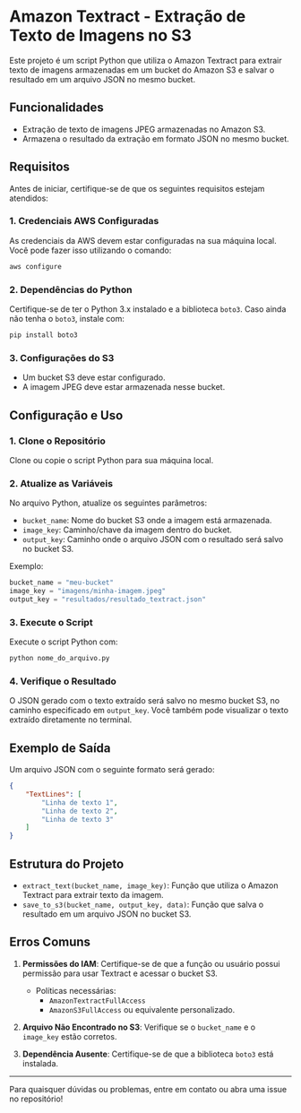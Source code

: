 # Amazon Textract - Extração de Texto de Imagens no S3

Este projeto é um script Python que utiliza o Amazon Textract para extrair texto de imagens armazenadas em um bucket do Amazon S3 e salvar o resultado em um arquivo JSON no mesmo bucket.

## Funcionalidades
- Extração de texto de imagens JPEG armazenadas no Amazon S3.
- Armazena o resultado da extração em formato JSON no mesmo bucket.

## Requisitos

Antes de iniciar, certifique-se de que os seguintes requisitos estejam atendidos:

### 1. Credenciais AWS Configuradas
As credenciais da AWS devem estar configuradas na sua máquina local. Você pode fazer isso utilizando o comando:
```bash
aws configure
```

### 2. Dependências do Python
Certifique-se de ter o Python 3.x instalado e a biblioteca `boto3`. Caso ainda não tenha o `boto3`, instale com:
```bash
pip install boto3
```

### 3. Configurações do S3
- Um bucket S3 deve estar configurado.
- A imagem JPEG deve estar armazenada nesse bucket.

## Configuração e Uso

### 1. Clone o Repositório

Clone ou copie o script Python para sua máquina local.

### 2. Atualize as Variáveis
No arquivo Python, atualize os seguintes parâmetros:
- `bucket_name`: Nome do bucket S3 onde a imagem está armazenada.
- `image_key`: Caminho/chave da imagem dentro do bucket.
- `output_key`: Caminho onde o arquivo JSON com o resultado será salvo no bucket S3.

Exemplo:
```python
bucket_name = "meu-bucket"
image_key = "imagens/minha-imagem.jpeg"
output_key = "resultados/resultado_textract.json"
```

### 3. Execute o Script
Execute o script Python com:
```bash
python nome_do_arquivo.py
```

### 4. Verifique o Resultado
O JSON gerado com o texto extraído será salvo no mesmo bucket S3, no caminho especificado em `output_key`. Você também pode visualizar o texto extraído diretamente no terminal.

## Exemplo de Saída
Um arquivo JSON com o seguinte formato será gerado:
```json
{
    "TextLines": [
        "Linha de texto 1",
        "Linha de texto 2",
        "Linha de texto 3"
    ]
}
```

## Estrutura do Projeto
- `extract_text(bucket_name, image_key)`: Função que utiliza o Amazon Textract para extrair texto da imagem.
- `save_to_s3(bucket_name, output_key, data)`: Função que salva o resultado em um arquivo JSON no bucket S3.

## Erros Comuns
1. **Permissões do IAM**: Certifique-se de que a função ou usuário possui permissão para usar Textract e acessar o bucket S3.
   - Políticas necessárias:
     - `AmazonTextractFullAccess`
     - `AmazonS3FullAccess` ou equivalente personalizado.

2. **Arquivo Não Encontrado no S3**: Verifique se o `bucket_name` e o `image_key` estão corretos.

3. **Dependência Ausente**: Certifique-se de que a biblioteca `boto3` está instalada.
---

Para quaisquer dúvidas ou problemas, entre em contato ou abra uma issue no repositório!

